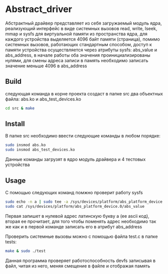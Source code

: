 # Abstract_driver
Абстрактный драйвер представляет из себя загружаемый модуль ядра, реализующий интерфейс в виде системных вызовов read, write, lseek, mmap и sysfs для виртуальной памяти из пространства ядра, для каждого устройства выделяется 4096 байт памяти (страница), помимо системных вызовов, работающих стандартным способом, доступ к памяти устройства осуществляется через атрибуты sysfs: abs_value и abs_address, в начале работы оба значения проинициализированы нулями, для смены адреса записи в память необходимо записать значение меньше 4096 в abs_address 
## Build
следующая команда в корне проекта создаст в папке src два объектных файла: abs.ko и abs_test_devices.ko
```sh
cd src & make
```
## Install

В папке src необходимо ввести следующие команды в любом порядке:
```sh
sudo insmod abs.ko
sudo insmod abs_test_devices.ko
```

Данные команды загрузят в ядро модуль драйвера и 4 тестовых устройства

## Usage
С помощью следующих команд помжно проверит работу sysfs
```sh
sudo echo -n a | sudo tee -a /sys/devices/platform/abs_platform_device.0/abs_value
sudo cat /sys/devices/platform/abs_platform_device.0/abs_value
```
Первая запишет в нулевой адрес латинскую букву a (ее ascii код), вторая ее прочитает, для того чтобы поменять адрес необходимо так же как и в первой команде записать его в атрибут abs_address

Проверить системные вызовы можно с помощью файла test.c в папке tests:
```sh
make & sudo ./test
```
Данная программа проверяет работоспособность devfs записывая в файл, читая из него, меняя смещение в файле и отображая память
